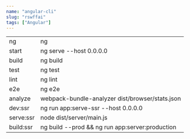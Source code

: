 ```yaml
---
name: "angular-cli"
slug: "rswffai"
tags: ["Angular"]
---
```


| | |
| --- | --- |
| ng | ng |
| start | ng serve --host 0.0.0.0 |
| build | ng build |
| test | ng test |
| lint | ng lint |
| e2e | ng e2e |
| analyze | webpack-bundle-analyzer dist/browser/stats.json |
| dev:ssr | ng run app:serve-ssr --host 0.0.0.0 |
| serve:ssr | node dist/server/main.js |
| build:ssr | ng build --prod && ng run app:server:production |

